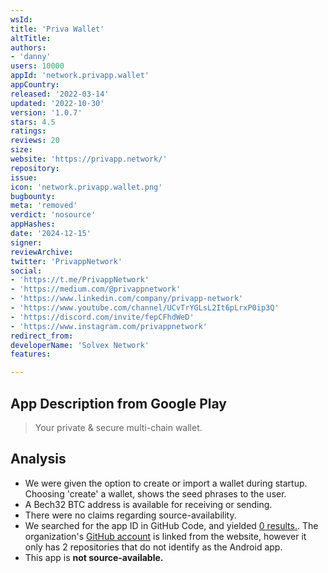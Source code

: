 ```yaml
---
wsId: 
title: 'Priva Wallet'
altTitle: 
authors:
- 'danny'
users: 10000
appId: 'network.privapp.wallet'
appCountry: 
released: '2022-03-14'
updated: '2022-10-30'
version: '1.0.7'
stars: 4.5
ratings: 
reviews: 20
size: 
website: 'https://privapp.network/'
repository: 
issue: 
icon: 'network.privapp.wallet.png'
bugbounty: 
meta: 'removed'
verdict: 'nosource'
appHashes: 
date: '2024-12-15'
signer: 
reviewArchive: 
twitter: 'PrivappNetwork'
social:
- 'https://t.me/PrivappNetwork'
- 'https://medium.com/@privappnetwork'
- 'https://www.linkedin.com/company/privapp-network'
- 'https://www.youtube.com/channel/UCvTrYGLsL2It6pLrxP0ip3Q'
- 'https://discord.com/invite/fepCFhdWeD'
- 'https://www.instagram.com/privappnetwork'
redirect_from: 
developerName: 'Solvex Network'
features: 

---
```


## App Description from Google Play

> Your private & secure multi-chain wallet.

## Analysis

- We were given the option to create or import a wallet during startup. Choosing 'create' a wallet, shows the seed phrases to the user.
- A Bech32 BTC address is available for receiving or sending.
- There were no claims regarding source-availability.
- We searched for the app ID in GitHub Code, and yielded [0 results.](https://github.com/search?q=network.privapp.wallet&type=code). The organization's [GitHub account](https://github.com/PrivappNetwork) is linked from the website, however it only has 2 repositories that do not identify as the Android app.
- This app is **not source-available.**

